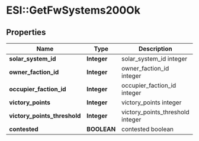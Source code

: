 # ESI::GetFwSystems200Ok

## Properties
Name | Type | Description | Notes
------------ | ------------- | ------------- | -------------
**solar_system_id** | **Integer** | solar_system_id integer | 
**owner_faction_id** | **Integer** | owner_faction_id integer | 
**occupier_faction_id** | **Integer** | occupier_faction_id integer | 
**victory_points** | **Integer** | victory_points integer | 
**victory_points_threshold** | **Integer** | victory_points_threshold integer | 
**contested** | **BOOLEAN** | contested boolean | 



